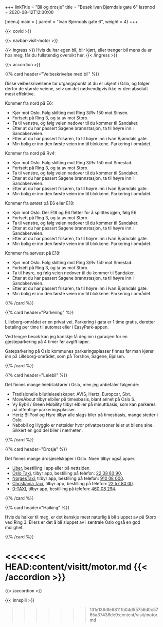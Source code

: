+++
linkTitle = "Bil og drosje"
title = "Besøk Ivan Bjørndals gate 6"
lastmod = 2020-08-12T12:00:00

[menu]
main = { parent = "Ivan Bjørndals gate 6", weight = 4}
+++

{{< covid >}}

{{< navbar-visit-motor >}}

{{< ingress >}}
Hvis du har egen bil, blir kjørt, eller trenger bil mens du er hos meg, får du fullstendig oversikt her.
{{< /ingress >}}

{{< accordion >}}

{{% card header="Veibeskrivelse med bil" %}}

Disse veibeskrivelsene tar utgangspunkt at du er ukjent i Oslo, og følger
derfor de største veiene, selv om det nødvendigvis ikke er den absolutt mest
effektive.

Kommer fra nord på E6:

- Kjør mot Oslo. Følg skilting mot Ring 3/Rv 150 mot Sinsen.
- Fortsett på Ring 3, og ta av mot Storo.
- Ta til venstre, og følg veien nedover til du kommer til Sandaker.
- Etter at du har passert Sagene brannstasjon, ta til høyre inn i Sandakerveien.
- Etter at du har passert frisøren, ta til høyre inn i Ivan Bjørndals gate.
- Min bolig er inn den første veien inn til blokkene. Parkering i området.

Kommer fra nord på Rv4:

- Kjør mot Oslo. Følg skilting mot Ring 3/Rv 150 mot Smestad.
- Fortsett på Ring 3, og ta av mot Storo.
- Ta til venstre, og følg veien nedover til du kommer til Sandaker.
- Etter at du har passert Sagene brannstasjon, ta til høyre inn i Sandakerveien.
- Etter at du har passert frisøren, ta til høyre inn i Ivan Bjørndals gate.
- Min bolig er inn den første veien inn til blokkene. Parkering i området.

Kommer fra sørøst på E6 eller E18:

- Kjør mot Oslo. Der E18 og E6 fletter for å splittes igjen, følg E6.
- Fortsett på Ring 3, og ta av mot Storo.
- Ta til venstre, og følg veien nedover til du kommer til Sandaker.
- Etter at du har passert Sagene brannstasjon, ta til høyre inn i Sandakerveien.
- Etter at du har passert frisøren, ta til høyre inn i Ivan Bjørndals gate.
- Min bolig er inn den første veien inn til blokkene. Parkering i området.

Kommer fra sørvest på E18:

- Kjør mot Oslo. Følg skilting mot Ring 3/Rv 150 mot Smestad.
- Fortsett på Ring 3, og ta av mot Storo.
- Ta til høyre, og følg veien nedover til du kommer til Sandaker.
- Etter at du har passert Sagene brannstasjon, ta til høyre inn i Sandakerveien.
- Etter at du har passert frisøren, ta til høyre inn i Ivan Bjørndals gate.
- Min bolig er inn den første veien inn til blokkene. Parkering i området.

{{% /card %}}

{{% card header="Parkering" %}}

Lilleborg-området er en privat vei. Parkering i gata er 1 time gratis, deretter betaling per time
til automat eller i EasyPark-appen.

Ved lengre besøk kan jeg kanskje få deg inn i garasjen for en gjesteparkering på 4 timer før avgift løper.

Gateparkering på Oslo kommunes parkeringsplasser finnes før man kjører inn på
Lilleborg-området, som på Torshov, Sagene, Bjølsen.

{{% /card %}}

{{% card header="Leiebil" %}}

Det finnes mange leiebilaktører i Oslo, men jeg anbefaler følgende:

- Tradisjonelle bilutleieselskaper: AVIS, Hertz, Europcar, Sixt.
- MoveAbout tilbyr elbiler på timesbasis, blant annet på Oslo S.
- Vy Bybil / Green Mobility tilbyr elbiler på minuttbasis, som kan parkeres
  på offentlige parkeringsplasser.
- Hertz BilPool og Hyre tilbyr alle slags biler på timesbasis, mange steder i Oslo.
- Nabobil og Hygglo er nettsider hvor privatpersoner leier ut bilene sine.
  Sikkert en god del biler i nærheten.

{{% /card %}}

{{% card header="Drosje" %}}

Det finnes mange drosjeselskaper i Oslo. Noen tilbyr også apper.

- [Uber](https://www.uber.com/global/nb/cities/oslo/), bestilling i app eller
  på nettsiden.
- [Oslo Taxi](https://www.oslotaxi.no/bestilling), tilbyr app, bestilling på
  telefon: [22&nbsp;38&nbsp;80&nbsp;90](tel:22388090).
- [NorgesTaxi](https://www.norgestaxi.no/oslo), tilbyr app, bestilling på
  telefon: [910&nbsp;08&nbsp;000](tel:91008000).
- [Christiania Taxi](https://02365.no/), tilbyr app, bestilling på telefon:
  [22&nbsp;57&nbsp;80&nbsp;00](tel:22578000).
- [0-TAXI](https://www.0-taxi.no/), tilbyr app, bestilling på telefon:
  [460&nbsp;08&nbsp;294](tel:46008294).

{{% /card %}}

{{% card header="Haiking" %}}

Hvis du haiker til meg, er det kanskje mest naturlig å bli sluppet av på
Storo ved Ring 3. Ellers er det å bli sluppet av i sentrale Oslo også en god
mulighet.

{{% /card %}}

<<<<<<< HEAD:content/visitt/motor.md
{{< /accordion >}}
=======
{{< /accordion >}}

{{< innspill >}}
>>>>>>> 131c136dfe68111b04d55756d0c5765a37438de9:content/visit/motor.md
